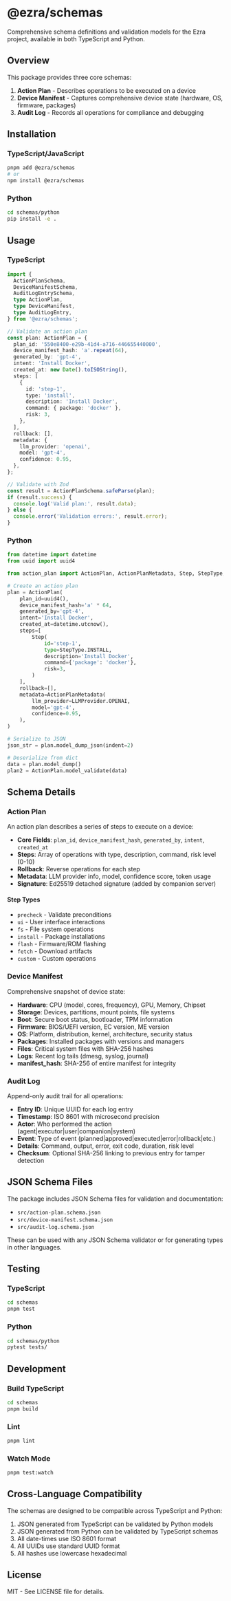 # @ezra/schemas

Comprehensive schema definitions and validation models for the Ezra project, available in both TypeScript and Python.

## Overview

This package provides three core schemas:

1. **Action Plan** - Describes operations to be executed on a device
2. **Device Manifest** - Captures comprehensive device state (hardware, OS, firmware, packages)
3. **Audit Log** - Records all operations for compliance and debugging

## Installation

### TypeScript/JavaScript

```bash
pnpm add @ezra/schemas
# or
npm install @ezra/schemas
```

### Python

```bash
cd schemas/python
pip install -e .
```

## Usage

### TypeScript

```typescript
import {
  ActionPlanSchema,
  DeviceManifestSchema,
  AuditLogEntrySchema,
  type ActionPlan,
  type DeviceManifest,
  type AuditLogEntry,
} from '@ezra/schemas';

// Validate an action plan
const plan: ActionPlan = {
  plan_id: '550e8400-e29b-41d4-a716-446655440000',
  device_manifest_hash: 'a'.repeat(64),
  generated_by: 'gpt-4',
  intent: 'Install Docker',
  created_at: new Date().toISOString(),
  steps: [
    {
      id: 'step-1',
      type: 'install',
      description: 'Install Docker',
      command: { package: 'docker' },
      risk: 3,
    },
  ],
  rollback: [],
  metadata: {
    llm_provider: 'openai',
    model: 'gpt-4',
    confidence: 0.95,
  },
};

// Validate with Zod
const result = ActionPlanSchema.safeParse(plan);
if (result.success) {
  console.log('Valid plan:', result.data);
} else {
  console.error('Validation errors:', result.error);
}
```

### Python

```python
from datetime import datetime
from uuid import uuid4

from action_plan import ActionPlan, ActionPlanMetadata, Step, StepType, LLMProvider

# Create an action plan
plan = ActionPlan(
    plan_id=uuid4(),
    device_manifest_hash='a' * 64,
    generated_by='gpt-4',
    intent='Install Docker',
    created_at=datetime.utcnow(),
    steps=[
        Step(
            id='step-1',
            type=StepType.INSTALL,
            description='Install Docker',
            command={'package': 'docker'},
            risk=3,
        )
    ],
    rollback=[],
    metadata=ActionPlanMetadata(
        llm_provider=LLMProvider.OPENAI,
        model='gpt-4',
        confidence=0.95,
    ),
)

# Serialize to JSON
json_str = plan.model_dump_json(indent=2)

# Deserialize from dict
data = plan.model_dump()
plan2 = ActionPlan.model_validate(data)
```

## Schema Details

### Action Plan

An action plan describes a series of steps to execute on a device:

- **Core Fields**: `plan_id`, `device_manifest_hash`, `generated_by`, `intent`, `created_at`
- **Steps**: Array of operations with type, description, command, risk level (0-10)
- **Rollback**: Reverse operations for each step
- **Metadata**: LLM provider info, model, confidence score, token usage
- **Signature**: Ed25519 detached signature (added by companion server)

#### Step Types

- `precheck` - Validate preconditions
- `ui` - User interface interactions
- `fs` - File system operations
- `install` - Package installations
- `flash` - Firmware/ROM flashing
- `fetch` - Download artifacts
- `custom` - Custom operations

### Device Manifest

Comprehensive snapshot of device state:

- **Hardware**: CPU (model, cores, frequency), GPU, Memory, Chipset
- **Storage**: Devices, partitions, mount points, file systems
- **Boot**: Secure boot status, bootloader, TPM information
- **Firmware**: BIOS/UEFI version, EC version, ME version
- **OS**: Platform, distribution, kernel, architecture, security status
- **Packages**: Installed packages with versions and managers
- **Files**: Critical system files with SHA-256 hashes
- **Logs**: Recent log tails (dmesg, syslog, journal)
- **manifest_hash**: SHA-256 of entire manifest for integrity

### Audit Log

Append-only audit trail for all operations:

- **Entry ID**: Unique UUID for each log entry
- **Timestamp**: ISO 8601 with microsecond precision
- **Actor**: Who performed the action (agent|executor|user|companion|system)
- **Event**: Type of event (planned|approved|executed|error|rollback|etc.)
- **Details**: Command, output, error, exit code, duration, risk level
- **Checksum**: Optional SHA-256 linking to previous entry for tamper detection

## JSON Schema Files

The package includes JSON Schema files for validation and documentation:

- `src/action-plan.schema.json`
- `src/device-manifest.schema.json`
- `src/audit-log.schema.json`

These can be used with any JSON Schema validator or for generating types in other languages.

## Testing

### TypeScript

```bash
cd schemas
pnpm test
```

### Python

```bash
cd schemas/python
pytest tests/
```

## Development

### Build TypeScript

```bash
cd schemas
pnpm build
```

### Lint

```bash
pnpm lint
```

### Watch Mode

```bash
pnpm test:watch
```

## Cross-Language Compatibility

The schemas are designed to be compatible across TypeScript and Python:

1. JSON generated from TypeScript can be validated by Python models
2. JSON generated from Python can be validated by TypeScript schemas
3. All date-times use ISO 8601 format
4. All UUIDs use standard UUID format
5. All hashes use lowercase hexadecimal

## License

MIT - See LICENSE file for details.

